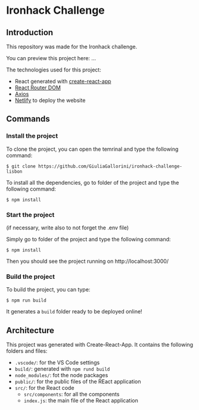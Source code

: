 # Ironhack Challenge

## Introduction

This repository was made for the Ironhack challenge.

You can preview this project here: ...

The technologies used for this project:
- React generated with [create-react-app](https://github.com/facebook/create-react-app)
- [React Router DOM](https://github.com/ReactTraining/react-router/tree/master/packages/react-router-dom)
- [Axios](https://github.com/axios/axios)
- [Netlify](https://www.netlify.com) to deploy the website

## Commands

### Install the project

To clone the project, you can open the temrinal and type the following command:
```
$ git clone https://github.com/GiuliaGallorini/ironhack-challenge-lisbon
```

To install all the dependencies, go to folder of the project and type the following command:
```
$ npm install
```

### Start the project

(if necessary, write also to not forget the .env file)

Simply go to folder of the project and type the following command:
```
$ npm install
```

Then you should see the project running on http://localhost:3000/

### Build the project

To build the project, you can type:
```
$ npm run build
```

It generates a `build` folder ready to be deployed online!


## Architecture

This project was generated with Create-React-App. It contains the following folders and files:
- `.vscode/`: for the VS Code settings
- `build/`: generated with `npm rund build`
- `node_modules/`: fot the node packages
- `public/`: for the public files of the REact application
- `src/`: for the React code
  - `src/components`: for all the components
  - `index.js`: the main file of the React application



